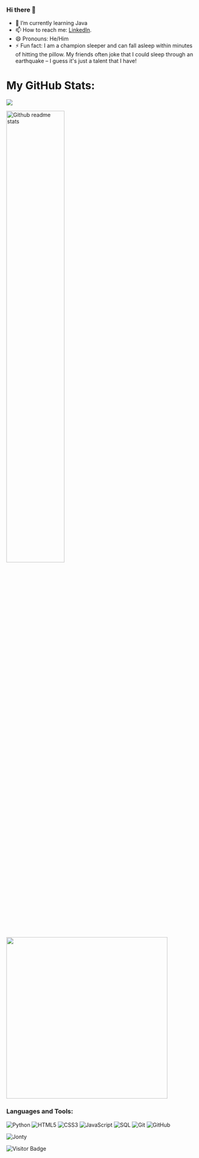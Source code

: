 ### Hi there 👋
- 🌱 I’m currently learning Java
- 📫 How to reach me: [LinkedIn](https://www.linkedin.com/in/jontybhalodiya/).
- 😄 Pronouns: He/Him
- ⚡ Fun fact: I am a champion sleeper and can fall asleep within minutes of hitting the pillow. My friends often joke that I could sleep through an earthquake – I guess it's just a talent that I have!

# My GitHub Stats:
<p><img src="https://github-readme-activity-graph.cyclic.app/graph?username=jontybhalodiya&bg_color=121212&color=f2edf2&line=35d04e&point=18d825&area=true&hide_border=true)](https://github.com/ashutosh00710/github-readme-activity-graph)"></p>
<!-- <p align="left"><img src="https://activity-graph.herokuapp.com/graph?username=jontybhalodiya&theme=react-dark" alt="Activity Graph"></p> -->
<p align="left"><img src="https://github-readme-stats.vercel.app/api?username=jontybhalodiya&show_icons=true&theme=radical" alt="Github readme stats" width="55%"></p>
<!--<p align="left"><img src="https://github-profile-trophy.vercel.app/?username=jontybhalodiya&theme=juicyfresh&rank=SSS,SS,S,AAA,AA,A,B,C,UNKNOWN SECRET&column=5&row=1" alt="Github readme stats"></p>-->
<p><img width=422 src="https://github-readme-streak-stats.herokuapp.com/?user=jontybhalodiya&theme=react"></p>


<h3 align="left">Languages and Tools:</h3>

![Python](https://img.shields.io/badge/-Python-black?style=flat-square&logo=Python)
![HTML5](https://img.shields.io/badge/-HTML5-E34F26?style=flat-square&logo=html5&logoColor=white)
![CSS3](https://img.shields.io/badge/-CSS3-1572B6?style=flat-square&logo=css3)
![JavaScript](https://img.shields.io/badge/-JavaScript-purple?style=plastic&logo=javascript)
![SQL](https://img.shields.io/badge/-SQL-green?style=plastic&logo=Microsoft-SQL-Server)
![Git](https://img.shields.io/badge/-Git-black?style=flat-square&logo=git)
![GitHub](https://img.shields.io/badge/-GitHub-181717?style=flat-square&logo=github)  


<p><img align="center" src="https://github-readme-stats.vercel.app/api/top-langs/?username=jontybhalodiya&layout=compact" alt="Jonty" /></p>

![Visitor Badge](https://visitor-badge.laobi.icu/badge?page_id=jontybhalodiya.jontybhalodiya)
